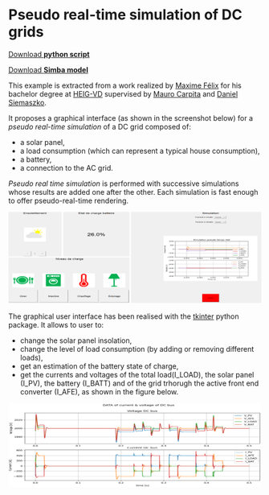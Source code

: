 # Pseudo real-time simulation of DC grids

[Download **python script**](DistributionPV.py)

[Download **Simba model**](DistributionPV.jsimba)

This example is extracted from a work realized by [Maxime Félix](https://www.linkedin.com/in/maxime-f%C3%A9lix-5451701a3/) for his bachelor degree at [HEIG-VD](https://heig-vd.ch/) supervised by [Mauro Carpita](https://www.linkedin.com/in/mauro-carpita-956607202/) and [Daniel Siemaszko](https://www.linkedin.com/in/danielsiemaszko/).

It proposes a graphical interface (as shown in the screenshot below) for a *pseudo real-time simulation* of a DC grid composed of:

* a solar panel,
* a load consumption (which can represent a typical house consumption),
* a battery,
* a connection to the AC grid.

*Pseudo real time simulation* is performed with successive simulations whose results are added one after the other. Each simulation is fast enough to offer pseudo-real-time rendering.

![gui_dcgrid](fig/gui_dcgrid.png)

The graphical user interface has been realised with the [tkinter](https://docs.python.org/fr/3/library/tkinter.html) python package. It allows to user to:

* change the solar panel insolation,
* change the level of load consumption (by adding or removing different loads),
* get an estimation of the battery state of charge,
* get the currents and voltages of the total load(I_LOAD), the solar panel (I_PV), the battery (I_BATT) and of the grid trhorugh the active front end converter (I_AFE), as shown in the figure below.

![DC grid currents and voltages](fig/dc_grid_currents_voltages.png)
